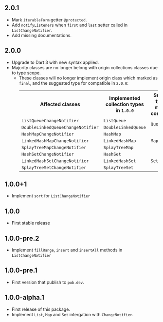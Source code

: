 ## 2.0.1

* Mark `iterableForm` getter `@protected`.
* Add `notifyListeners` when `first` and `last` setter called in `ListChangeNotifier`.
* Add missing documentations.

## 2.0.0

* Upgrade to Dart 3 with new syntax applied.
* Majority classes are no longer belong with origin collections classes due to type scope.
    * These classes will no longer implement origin class which marked as `final`, and the suggested type for compatible in `2.0.0`:
        <table>
            <tr>
                <th>Affected classes</th>
                <th>Implemented collection types in <code>1.0.0</code></th>
                <th>Suggested types for maximum compatibility</th>
            </tr>
            <tr>
                <td><code>ListQueueChangeNotifier</code></td>
                <td><code>ListQueue</code></td>
                <td rowspan="2"><code>Queue</code></td>
            </tr>
            <tr>
                <td><code>DoubleLinkedQueueChangeNotifier</code></td>
                <td><code>DoubleLinkedQueue</code></td>
            </tr>
            <tr>
                <td><code>HashMapChangeNotifier</code></td>
                <td><code>HashMap</code></td>
                <td rowspan="3"><code>Map</code></td>
            </tr>
            <tr>
                <td><code>LinkedHashMapChangeNotifier</code></td>
                <td><code>LinkedHashMap</code></td>
            </tr>
            <tr>
                <td><code>SplayTreeMapChangeNotifier</code></td>
                <td><code>SplayTreeMap</code></td>
            </tr>
            <tr>
                <td><code>HashSetChangeNotifier</code></td>
                <td><code>HashSet</code></td>
                <td rowspan="3"><code>Set</code></td>
            </tr>
            <tr>
                <td><code>LinkedHashSetChangeNotifier</code></td>
                <td><code>LinkedHashSet</code></td>
            </tr>
            <tr>
                <td><code>SplayTreeSetChangeNotifier</code></td>
                <td><code>SplayTreeSet</code></td>
            </tr>
        </table>

## 1.0.0+1

* Implement `sort` for `ListChangeNotifier`

## 1.0.0

* First stable release

## 1.0.0-pre.2

* Implement `fillRange`, `insert` and `insertAll` methods in `ListChangeNotifier`

## 1.0.0-pre.1

* First version that publish to `pub.dev`.

## 1.0.0-alpha.1

* First release of this package.
* Implement `List`, `Map` and `Set` intergation with `ChangeNotifier`.
